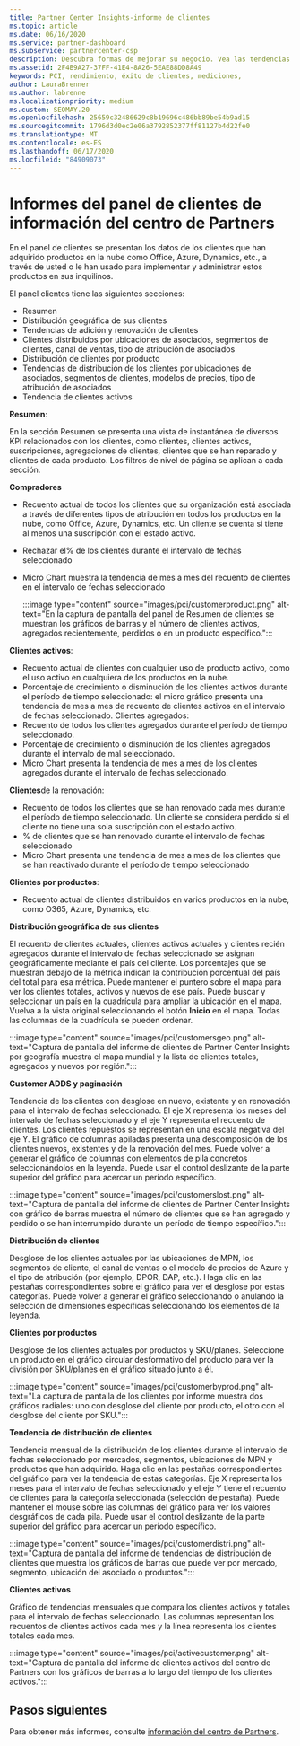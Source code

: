 ```yaml
---
title: Partner Center Insights-informe de clientes
ms.topic: article
ms.date: 06/16/2020
ms.service: partner-dashboard
ms.subservice: partnercenter-csp
description: Descubra formas de mejorar su negocio. Vea las tendencias de clientes específicas por geografía, producto y otros atributos.
ms.assetid: 2F4B9A27-37FF-41E4-8A26-5EAE88DD8A49
keywords: PCI, rendimiento, éxito de clientes, mediciones,
author: LauraBrenner
ms.author: labrenne
ms.localizationpriority: medium
ms.custom: SEOMAY.20
ms.openlocfilehash: 25659c32486629c8b19696c486bb89be54b9ad15
ms.sourcegitcommit: 1796d3d0ec2e06a3792852377ff81127b4d22fe0
ms.translationtype: MT
ms.contentlocale: es-ES
ms.lasthandoff: 06/17/2020
ms.locfileid: "84909073"
---
```

# <a name="customers-dashboard-reports-from-partner-center-insights"></a>Informes del panel de clientes de información del centro de Partners

En el panel de clientes se presentan los datos de los clientes que han adquirido productos en la nube como Office, Azure, Dynamics, etc., a través de usted o le han usado para implementar y administrar estos productos en sus inquilinos. 
 
El panel clientes tiene las siguientes secciones: 

- Resumen  
- Distribución geográfica de sus clientes 
- Tendencias de adición y renovación de clientes 
- Clientes distribuidos por ubicaciones de asociados, segmentos de clientes, canal de ventas, tipo de atribución de asociados 
- Distribución de clientes por producto 
- Tendencias de distribución de los clientes por ubicaciones de asociados, segmentos de clientes, modelos de precios, tipo de atribución de asociados 
- Tendencia de clientes activos 

**Resumen**:

En la sección Resumen se presenta una vista de instantánea de diversos KPI relacionados con los clientes, como clientes, clientes activos, suscripciones, agregaciones de clientes, clientes que se han reparado y clientes de cada producto. Los filtros de nivel de página se aplican a cada sección.

**Compradores**

- Recuento actual de todos los clientes que su organización está asociada a través de diferentes tipos de atribución en todos los productos en la nube, como Office, Azure, Dynamics, etc. Un cliente se cuenta si tiene al menos una suscripción con el estado activo.  
- Rechazar el% de los clientes durante el intervalo de fechas seleccionado 
- Micro Chart muestra la tendencia de mes a mes del recuento de clientes en el intervalo de fechas seleccionado

  :::image type="content" source="images/pci/customerproduct.png" alt-text="En la captura de pantalla del panel de Resumen de clientes se muestran los gráficos de barras y el número de clientes activos, agregados recientemente, perdidos o en un producto específico.":::

**Clientes activos**:

- Recuento actual de clientes con cualquier uso de producto activo, como el uso activo en cualquiera de los productos en la nube.
- Porcentaje de crecimiento o disminución de los clientes activos durante el período de tiempo seleccionado: el micro gráfico presenta una tendencia de mes a mes de recuento de clientes activos en el intervalo de fechas seleccionado.
Clientes agregados:
- Recuento de todos los clientes agregados durante el período de tiempo seleccionado.
- Porcentaje de crecimiento o disminución de los clientes agregados durante el intervalo de mal seleccionado.
- Micro Chart presenta la tendencia de mes a mes de los clientes agregados durante el intervalo de fechas seleccionado.

**Clientes**de la renovación:
- Recuento de todos los clientes que se han renovado cada mes durante el período de tiempo seleccionado. Un cliente se considera perdido si el cliente no tiene una sola suscripción con el estado activo. 
- % de clientes que se han renovado durante el intervalo de fechas seleccionado 
- Micro Chart presenta una tendencia de mes a mes de los clientes que se han reactivado durante el período de tiempo seleccionado 
 
**Clientes por productos**:
- Recuento actual de clientes distribuidos en varios productos en la nube, como O365, Azure, Dynamics, etc.  

**Distribución geográfica de sus clientes**

El recuento de clientes actuales, clientes activos actuales y clientes recién agregados durante el intervalo de fechas seleccionado se asignan geográficamente mediante el país del cliente. Los porcentajes que se muestran debajo de la métrica indican la contribución porcentual del país del total para esa métrica. Puede mantener el puntero sobre el mapa para ver los clientes totales, activos y nuevos de ese país. Puede buscar y seleccionar un país en la cuadrícula para ampliar la ubicación en el mapa. Vuelva a la vista original seleccionando el botón **Inicio** en el mapa. Todas las columnas de la cuadrícula se pueden ordenar.  

:::image type="content" source="images/pci/customersgeo.png" alt-text="Captura de pantalla del informe de clientes de Partner Center Insights por geografía muestra el mapa mundial y la lista de clientes totales, agregados y nuevos por región.":::

**Customer ADDS y paginación**

Tendencia de los clientes con desglose en nuevo, existente y en renovación para el intervalo de fechas seleccionado. El eje X representa los meses del intervalo de fechas seleccionado y el eje Y representa el recuento de clientes. Los clientes repuestos se representan en una escala negativa del eje Y. El gráfico de columnas apiladas presenta una descomposición de los clientes nuevos, existentes y de la renovación del mes. Puede volver a generar el gráfico de columnas con elementos de pila concretos seleccionándolos en la leyenda. Puede usar el control deslizante de la parte superior del gráfico para acercar un período específico. 

:::image type="content" source="images/pci/customerslost.png" alt-text="Captura de pantalla del informe de clientes de Partner Center Insights con gráfico de barras muestra el número de clientes que se han agregado y perdido o se han interrumpido durante un período de tiempo específico.":::

**Distribución de clientes**

Desglose de los clientes actuales por las ubicaciones de MPN, los segmentos de cliente, el canal de ventas o el modelo de precios de Azure y el tipo de atribución (por ejemplo, DPOR, DAP, etc.). Haga clic en las pestañas correspondientes sobre el gráfico para ver el desglose por estas categorías. Puede volver a generar el gráfico seleccionando o anulando la selección de dimensiones específicas seleccionando los elementos de la leyenda. 

**Clientes por productos**

Desglose de los clientes actuales por productos y SKU/planes. Seleccione un producto en el gráfico circular desformativo del producto para ver la división por SKU/planes en el gráfico situado junto a él.

:::image type="content" source="images/pci/customerbyprod.png" alt-text="La captura de pantalla de los clientes por informe muestra dos gráficos radiales: uno con desglose del cliente por producto, el otro con el desglose del cliente por SKU.":::

**Tendencia de distribución de clientes** 

Tendencia mensual de la distribución de los clientes durante el intervalo de fechas seleccionado por mercados, segmentos, ubicaciones de MPN y productos que han adquirido. Haga clic en las pestañas correspondientes del gráfico para ver la tendencia de estas categorías. Eje X representa los meses para el intervalo de fechas seleccionado y el eje Y tiene el recuento de clientes para la categoría seleccionada (selección de pestaña). Puede mantener el mouse sobre las columnas del gráfico para ver los valores desgráficos de cada pila. Puede usar el control deslizante de la parte superior del gráfico para acercar un período específico.   

:::image type="content" source="images/pci/customerdistri.png" alt-text="Captura de pantalla del informe de tendencias de distribución de clientes que muestra los gráficos de barras que puede ver por mercado, segmento, ubicación del asociado o productos.":::

**Clientes activos**

Gráfico de tendencias mensuales que compara los clientes activos y totales para el intervalo de fechas seleccionado. Las columnas representan los recuentos de clientes activos cada mes y la línea representa los clientes totales cada mes. 

:::image type="content" source="images/pci/activecustomer.png" alt-text="Captura de pantalla del informe de clientes activos del centro de Partners con los gráficos de barras a lo largo del tiempo de los clientes activos.":::

## <a name="next-steps"></a>Pasos siguientes

Para obtener más informes, consulte [información del centro de Partners](partner-center-insights.md).

